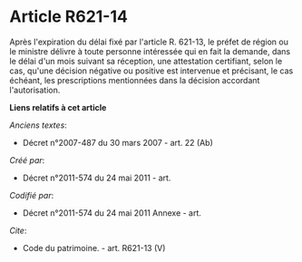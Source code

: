 # Article R621-14

Après l'expiration du délai fixé par l'article R. 621-13, le préfet de région ou le ministre délivre à toute personne
intéressée qui en fait la demande, dans le délai d'un mois suivant sa réception, une attestation certifiant, selon le cas,
qu'une décision négative ou positive est intervenue et précisant, le cas échéant, les prescriptions mentionnées dans la
décision accordant l'autorisation.

**Liens relatifs à cet article**

_Anciens textes_:

  - Décret n°2007-487 du 30 mars 2007 - art. 22 (Ab)

_Créé par_:

  - Décret n°2011-574 du 24 mai 2011  - art.

_Codifié par_:

  - Décret n°2011-574 du 24 mai 2011 Annexe - art.

_Cite_:

  - Code du patrimoine. - art. R621-13 (V)
